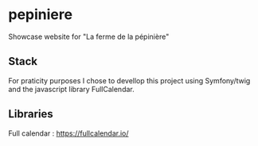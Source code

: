 # pepiniere
Showcase website for "La ferme de la pépinière" 

## Stack 

For praticity purposes I chose to devellop this project using Symfony/twig and the javascript library FullCalendar. 

## Libraries 

Full calendar : https://fullcalendar.io/ 
